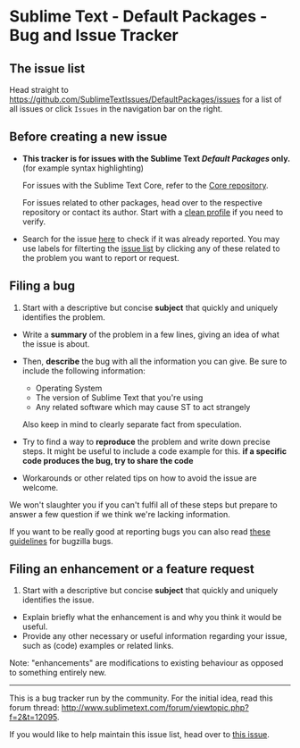 # Sublime Text - Default Packages - Bug and Issue Tracker

## The issue list

Head straight to https://github.com/SublimeTextIssues/DefaultPackages/issues for a list of all issues or click `Issues` in the navigation bar on the right.

## Before creating a new issue

* **This tracker is for issues with the Sublime Text *Default Packages* only.** (for example syntax highlighting)

    For issues with the Sublime Text Core, refer to the [Core repository](https://github.com/SublimeTextIssues/Core).
    
    For issues related to other packages, head over to the respective repository or contact its author. Start with a [clean profile](http://www.sublimetext.com/docs/3/revert.html) if you need to verify.

* Search for the issue [here](https://github.com/SublimeTextIssues/DefaultPackages/search?q=&type=Issues) to check if it was already reported. You may use labels for filterting the [issue list](https://github.com/SublimeTextIssues/DefaultPackages/issues) by clicking any of these related to the problem you want to report or request.


## Filing a bug

1.  Start with a descriptive but concise **subject** that quickly and uniquely identifies the problem.  
*   Write a **summary** of the problem in a few lines, giving an idea of what the issue is about.
*   Then, **describe** the bug with all the information you can give.
    Be sure to include the following information:
    * Operating System
    * The version of Sublime Text that you're using
    * Any related software which may cause ST to act strangely

    Also keep in mind to clearly separate fact from speculation.
*   Try to find a way to **reproduce** the problem and write down precise steps. It might be useful to include a code example for this. **if a specific code produces the bug, try to share the code**
*   Workarounds or other related tips on how to avoid the issue are welcome.

We won't slaughter you if you can't fulfil all of these steps but prepare to answer a few question if we think we're lacking information.

If you want to be really good at reporting bugs you can also read [these guidelines](https://landfill.bugzilla.org/bugzilla-tip/page.cgi?id=bug-writing.html) for bugzilla bugs.

## Filing an enhancement or a feature request

1.  Start with a descriptive but concise **subject** that quickly and uniquely identifies the issue.
*   Explain briefly what the enhancement is and why you think it would be useful.
*   Provide any other necessary or useful information regarding your issue, such as (code) examples or related links.

Note: "enhancements" are modifications to existing behaviour as opposed to something entirely new.

---

This is a bug tracker run by the community. For the initial idea, read this forum thread: http://www.sublimetext.com/forum/viewtopic.php?f=2&t=12095.

If you would like to help maintain this issue list, head over to [this issue](https://github.com/SublimeTextIssues/Core/issues/614).
